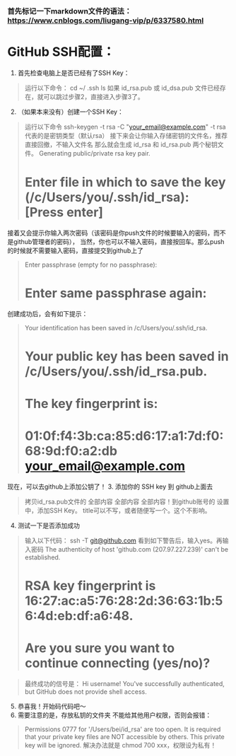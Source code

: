 ### 首先标记一下markdown文件的语法： https://www.cnblogs.com/liugang-vip/p/6337580.html ###
# GitHub SSH配置： #
1. 首先检查电脑上是否已经有了SSH Key：
> 运行以下命令：
> cd ~/ .ssh
> ls
如果 id_rsa.pub 或 id_dsa.pub 文件已经存在，就可以跳过步骤2，直接进入步骤3了。
2. （如果本来没有）创建一个SSH Key：
> 运行以下命令
> ssh-keygen -t rsa -C "your_email@example.com"
-t rsa代表的是密钥类型（默认rsa）
接下来会让你输入存储密钥的文件名，推荐直接回撤，不输入文件名
那么就会生成 id_rsa 和 id_rsa.pub 两个秘钥文件。 
> Generating public/private rsa key pair.
> # Enter file in which to save the key (/c/Users/you/.ssh/id_rsa): [Press enter]
接着又会提示你输入两次密码（该密码是你push文件的时候要输入的密码，而不是github管理者的密码），
当然，你也可以不输入密码，直接按回车。那么push的时候就不需要输入密码，直接提交到github上了
> Enter passphrase (empty for no passphrase): 
> # Enter same passphrase again:
创建成功后，会有如下提示：
> Your identification has been saved in /c/Users/you/.ssh/id_rsa.
> # Your public key has been saved in /c/Users/you/.ssh/id_rsa.pub.
> # The key fingerprint is:
> # 01:0f:f4:3b:ca:85:d6:17:a1:7d:f0:68:9d:f0:a2:db your_email@example.com
现在，可以去github上添加公钥了！
3. 添加你的 SSH key 到 github上面去
 > 拷贝id_rsa.pub文件的 全部内容 全部内容 全部内容！到github账号的 设置中，添加SSH Key。
 > title可以不写，或者随便写一个。这个不影响。
4. 测试一下是否添加成功
 > 输入以下代码：
 > ssh -T git@github.com
 > 看到如下警告后，输入yes。再输入密码
 > The authenticity of host 'github.com (207.97.227.239)' can't be established.
 > # RSA key fingerprint is 16:27:ac:a5:76:28:2d:36:63:1b:56:4d:eb:df:a6:48.
 > # Are you sure you want to continue connecting (yes/no)?

 > 最终成功的信号是：
 > Hi username! You've successfully authenticated, but GitHub does not provide shell access.
 5. 恭喜我！开始码代码吧～
 6. 需要注意的是，存放私钥的文件夹 不能给其他用户权限，否则会报错：
  > Permissions 0777 for '/Users/bei/id_rsa' are too open.
  > It is required that your private key files are NOT accessible by others.
  > This private key will be ignored.
  > 解决办法就是 chmod 700 xxx，权限设为私有！
